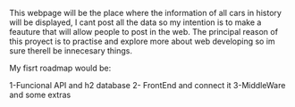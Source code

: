 This webpage will be the place where the information of all cars in history will be displayed, I cant post all the data so my intention is to make a feauture that will allow people to post in the web.
The principal reason of this proyect is to practise and explore more about web developing so im sure therell be innecesary things.

My fisrt roadmap would be:

1-Funcional API and h2 database
2- FrontEnd and connect it
3-MiddleWare and some extras
